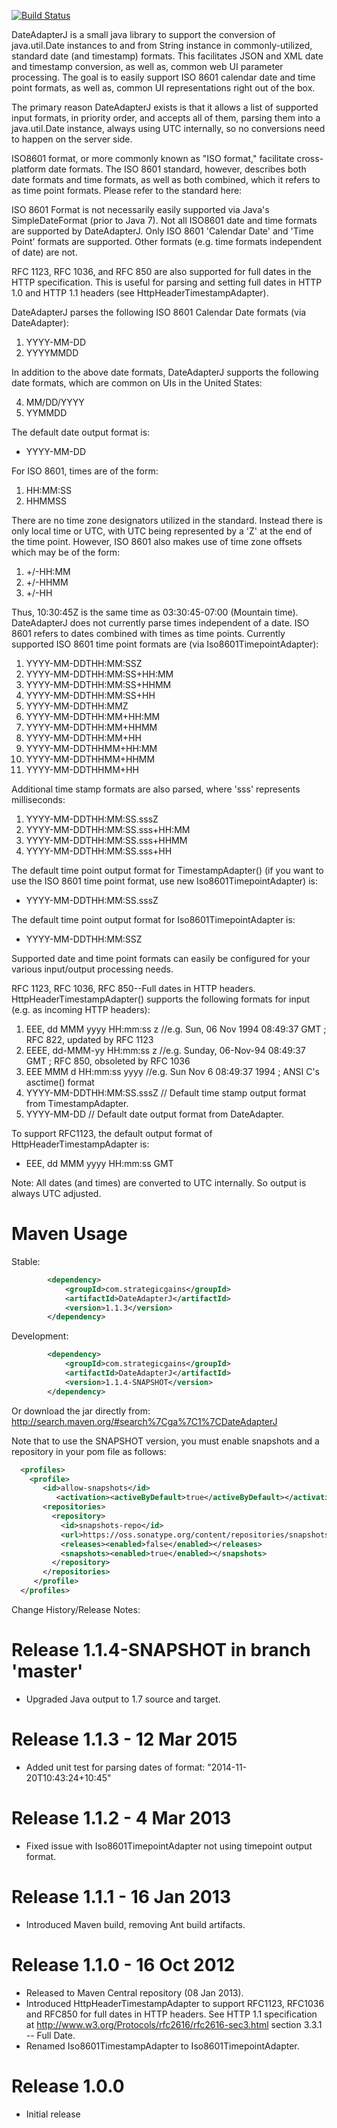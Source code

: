 [![Build Status](https://buildhive.cloudbees.com/job/tfredrich/job/DateAdapterJ/badge/icon)](https://buildhive.cloudbees.com/job/tfredrich/job/DateAdapterJ/)

DateAdapterJ is a small java library to support the conversion of java.util.Date instances
to and from String instance in commonly-utilized, standard date (and timestamp) formats.
This facilitates JSON and XML date and timestamp conversion, as well as, common web UI
parameter processing.   The goal is to easily support ISO 8601 calendar date and time
point formats, as well as, common UI representations right out of the box.

The primary reason DateAdapterJ exists is that it allows a list of supported input formats,
in priority order, and accepts all of them, parsing them into a java.util.Date instance,
always using UTC internally, so no conversions need to happen on the server side.

ISO8601 format, or more commonly known as "ISO format," facilitate cross-platform date
formats.  The ISO 8601 standard, however, describes both date formats and time formats, as
well as both combined, which it refers to as time point formats.  Please refer to the
standard here: 

ISO 8601 Format is not necessarily easily supported via Java's SimpleDateFormat (prior to 
Java 7).
Not all ISO8601 date and time formats are supported by DateAdapterJ.  Only ISO 8601
'Calendar Date' and 'Time Point' formats are supported.  Other formats (e.g. time formats
independent of date) are not.

RFC 1123, RFC 1036, and RFC 850 are also supported for full dates in the HTTP
specification.  This is useful for parsing and setting full dates in HTTP 1.0 and HTTP
1.1 headers (see HttpHeaderTimestampAdapter).

DateAdapterJ parses the following ISO 8601 Calendar Date formats (via DateAdapter):

1. YYYY-MM-DD
2. YYYYMMDD

In addition to the above date formats, DateAdapterJ supports the following date formats,
which are common on UIs in the United States:

4. MM/DD/YYYY
5. YYMMDD

The default date output format is:

* YYYY-MM-DD

For ISO 8601, times are of the form:

1. HH:MM:SS
2. HHMMSS

There are no time zone designators utilized in the standard.  Instead there is only local
time or UTC, with UTC being represented by a 'Z' at the end of the time point.  However,
ISO 8601 also makes use of time zone offsets which may be of the form:

1. +/-HH:MM
2. +/-HHMM
3. +/-HH

Thus, 10:30:45Z is the same time as 03:30:45-07:00 (Mountain time).  DateAdapterJ does
not currently parse times independent of a date.  ISO 8601 refers to dates combined with
times as time points. Currently supported ISO 8601 time point formats are
(via Iso8601TimepointAdapter):

1.  YYYY-MM-DDTHH:MM:SSZ
2.  YYYY-MM-DDTHH:MM:SS+HH:MM
3.  YYYY-MM-DDTHH:MM:SS+HHMM
4.  YYYY-MM-DDTHH:MM:SS+HH
5.  YYYY-MM-DDTHH:MMZ
6.  YYYY-MM-DDTHH:MM+HH:MM
7.  YYYY-MM-DDTHH:MM+HHMM
8.  YYYY-MM-DDTHH:MM+HH
9.  YYYY-MM-DDTHHMM+HH:MM
10. YYYY-MM-DDTHHMM+HHMM
11. YYYY-MM-DDTHHMM+HH

Additional time stamp formats are also parsed, where 'sss' represents milliseconds:

1. YYYY-MM-DDTHH:MM:SS.sssZ
2. YYYY-MM-DDTHH:MM:SS.sss+HH:MM
3. YYYY-MM-DDTHH:MM:SS.sss+HHMM
4. YYYY-MM-DDTHH:MM:SS.sss+HH

The default time point output format for TimestampAdapter() (if you want to use the ISO
8601 time point format, use new Iso8601TimepointAdapter) is:

* YYYY-MM-DDTHH:MM:SS.sssZ

The default time point output format for Iso8601TimepointAdapter is:

* YYYY-MM-DDTHH:MM:SSZ

Supported date and time point formats can easily be configured for your various
input/output processing needs.

RFC 1123, RFC 1036, RFC 850--Full dates in HTTP headers.  HttpHeaderTimestampAdapter()
supports the following formats for input (e.g. as incoming HTTP headers):

1. EEE, dd MMM yyyy HH:mm:ss z	//e.g. Sun, 06 Nov 1994 08:49:37 GMT ; RFC 822, updated by RFC 1123
2. EEEE, dd-MMM-yy HH:mm:ss z	//e.g. Sunday, 06-Nov-94 08:49:37 GMT ; RFC 850, obsoleted by RFC 1036
3. EEE MMM d HH:mm:ss yyyy		//e.g. Sun Nov  6 08:49:37 1994 ; ANSI C's asctime() format
4. YYYY-MM-DDTHH:MM:SS.sssZ		// Default time stamp output format from TimestampAdapter.
5. YYYY-MM-DD					// Default date output format from DateAdapter.

To support RFC1123, the default output format of HttpHeaderTimestampAdapter is:

* EEE, dd MMM yyyy HH:mm:ss GMT 

Note: All dates (and times) are converted to UTC internally.  So output is always UTC adjusted.

Maven Usage
===========
Stable:
```xml
		<dependency>
			<groupId>com.strategicgains</groupId>
			<artifactId>DateAdapterJ</artifactId>
			<version>1.1.3</version>
		</dependency>
```
Development:
```xml
		<dependency>
			<groupId>com.strategicgains</groupId>
			<artifactId>DateAdapterJ</artifactId>
			<version>1.1.4-SNAPSHOT</version>
		</dependency>
```
Or download the jar directly from: 
http://search.maven.org/#search%7Cga%7C1%7CDateAdapterJ

Note that to use the SNAPSHOT version, you must enable snapshots and a repository in your pom file as follows:
```xml
  <profiles>
    <profile>
       <id>allow-snapshots</id>
          <activation><activeByDefault>true</activeByDefault></activation>
       <repositories>
         <repository>
           <id>snapshots-repo</id>
           <url>https://oss.sonatype.org/content/repositories/snapshots</url>
           <releases><enabled>false</enabled></releases>
           <snapshots><enabled>true</enabled></snapshots>
         </repository>
       </repositories>
     </profile>
  </profiles>
```

Change History/Release Notes:

Release 1.1.4-SNAPSHOT in branch 'master'
========================================
* Upgraded Java output to 1.7 source and target.

Release 1.1.3 - 12 Mar 2015
===================================================================================
* Added unit test for parsing dates of format: "2014-11-20T10:43:24+10:45"

Release 1.1.2 - 4 Mar 2013
===================================================================================
* Fixed issue with Iso8601TimepointAdapter not using timepoint output format.

Release 1.1.1 - 16 Jan 2013
===================================================================================
* Introduced Maven build, removing Ant build artifacts.

Release 1.1.0 - 16 Oct 2012
===================================================================================
* Released to Maven Central repository (08 Jan 2013).
* Introduced HttpHeaderTimestampAdapter to support RFC1123, RFC1036 and RFC850 for full dates in
  HTTP headers.  See HTTP 1.1 specification at http://www.w3.org/Protocols/rfc2616/rfc2616-sec3.html
  section 3.3.1 -- Full Date.
* Renamed Iso8601TimestampAdapter to Iso8601TimepointAdapter.

Release 1.0.0
===================================================================================
* Initial release
